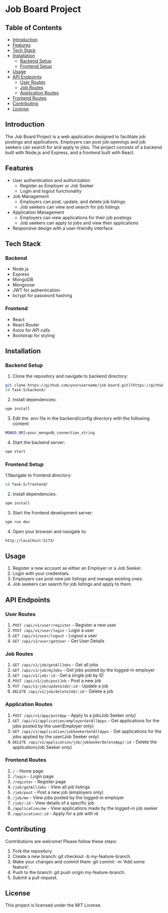 # Job Board Project

## Table of Contents
- [Introduction](#introduction)
- [Features](#features)
- [Tech Stack](#tech-stack)
- [Installation](#installation)
  - [Backend Setup](#backend-setup)
  - [Frontend Setup](#frontend-setup)
- [Usage](#usage)
- [API Endpoints](#api-endpoints)
  - [User Routes](#user-routes)
  - [Job Routes](#job-routes)
  - [Application Routes](#application-routes)
- [Frontend Routes](#frontend-routes)
- [Contributing](#contributing)
- [License](#license)

## Introduction
The Job Board Project is a web application designed to facilitate job postings and applications. Employers can post job openings and job seekers can search for and apply to jobs. The project consists of a backend built with Node.js and Express, and a frontend built with React.

## Features
- User authentication and authorization
  - Register as Employer or Job Seeker
  - Login and logout functionality
- Job Management
  - Employers can post, update, and delete job listings
  - Job seekers can view and search for job listings
- Application Management
  - Employers can view applications for their job postings
  - Job seekers can apply to jobs and view their applications
- Responsive design with a user-friendly interface

## Tech Stack
### Backend
- Node.js
- Express
- MongoDB
- Mongoose
- JWT for authentication
- bcrypt for password hashing

### Frontend
- React
- React Router
- Axios for API calls
- Bootstrap for styling

## Installation

### Backend Setup

1. Clone the repository and navigate to backend directory:
  ```bash
  git clone https://github.com/yourusername/job-board.git](https://github.com/DeepSeaCreature0/Encryptix.git
  cd Task-5/backend/
  ```
2. Install dependencies:
  ```bash
  npm install
  ```
3. Edit the .env file in the backend/config directory with the following content:
  ```bash
  MONGO_URI=your_mongodb_connection_string
  ```
4. Start the backend server:
  ```bash
  npm start
  ```

### Frontend Setup

1.Navigate to frontend directory:
```bash
cd Task-5/frontend/
```
2. Install dependencies:
```bash
npm install
```
3. Start the frontend development server:
```bash
npm run dev
```
4. Open your browser and navigate to:
```bash
http://localhost:5173/
```

## Usage
1. Register a new account as either an Employer or a Job Seeker.
2. Login with your credentials.
3. Employers can post new job listings and manage existing ones.
4. Job seekers can search for job listings and apply to them.
   
## API Endpoints
### User Routes
1. `POST /api/v1/user/register` - Register a new user
2. `POST /api/v1/user/login` - Login a user
3. `GET /api/v1/user/logout` - Logout a user
4. `GET /api/v1/user/getUser` - Get User Details

### Job Routes
1. `GET /api/v1/job/getAllJobs` - Get all jobs
2. `GET /api/v1/job/myJobs` - Get jobs posted by the logged-in employer
3. `GET /api/v1/job/:id` - Get a single job by ID
4. `POST /api/v1/job/postJob` - Post a new job
5. `PUT /api/v1/job/updateJob/:id` - Update a job
6. `DELETE /api/v1/job/deleteJob/:id` - Delete a job

### Application Routes
1. `POST /api/v1/app/postApp` - Apply to a job(Job Seeker only)
2. `GET /api/v1/application/employerGetAllApps` - Get applications for the jobs posted by the user(Employer only)
3. `GET /api/v1/application/jobSeekerGetAllApps` - Get applications for the jobs applied by the user(Job Seeker only)
3. `DELETE /api/v1/application/job/jobSeekerDeleteApp/:id` - Delete the application(Job Seeker only)

### Frontend Routes
1. `/` - Home page
2. `/login` - Login page
3. `/register` - Register page
4. `/job/getAllJobs` - View all job listings
5. `/job/post` - Post a new job (employers only)
6. `/job/me` - View jobs posted by the logged-in employer
7. `/job/:id` - View details of a specific job
8. `/application/me` - View applications made by the logged-in job seeker
8. `/application/:id` - Apply for a job with id

## Contributing
Contributions are welcome! Please follow these steps:

1. Fork the repository.
2. Create a new branch: git checkout -b my-feature-branch.
3. Make your changes and commit them: git commit -m 'Add some feature'.
4. Push to the branch: git push origin my-feature-branch.
5. Submit a pull request.
   
## License
This project is licensed under the MIT License.
